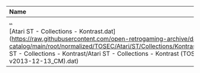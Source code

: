 |Name|Size|
|:---|---:|
|[..](../index.html)|DIR|
|[Atari ST - Collections - Kontrast.dat](https://raw.githubusercontent.com/open-retrogaming-archive/dat-catalog/main/root/normalized/TOSEC/Atari/ST/Collections/Kontrast/Atari ST - Collections - Kontrast/Atari ST - Collections - Kontrast (TOSEC-v2013-12-13_CM).dat)|13934|
